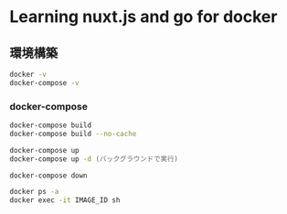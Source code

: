 # Learning nuxt.js and go for docker

## 環境構築

```zsh
docker -v
docker-compose -v
```

### docker-compose

```zsh
docker-compose build
docker-compose build --no-cache
```

```zsh
docker-compose up
docker-compose up -d (バックグラウンドで実行)
```

```zsh
docker-compose down
```

```zsh
docker ps -a
docker exec -it IMAGE_ID sh
```
